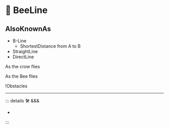 # 🔻 <via>BeeLine</via>

## AlsoKnownAs

- B-Line
    - ShortestDistance from A to B
- StraightLine
- DirectLine

As the crow flies

As the Bee flies

!Obstacles

---

<!-- =================================================== -->
<!-- =================================================== -->
<!-- =================================================== -->
<!-- =================================================== -->
<!-- =================================================== -->
::: details 🛠 <dev>&&&</dev>

-

:::

